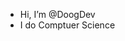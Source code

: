 -  Hi, I’m @DoogDev
-  I do Comptuer Science  

<!---
DoogDev/DoogDev is a ✨ special ✨ repository because its `README.md` (this file) appears on your GitHub profile.
You can click the Preview link to take a look at your changes.
--->
